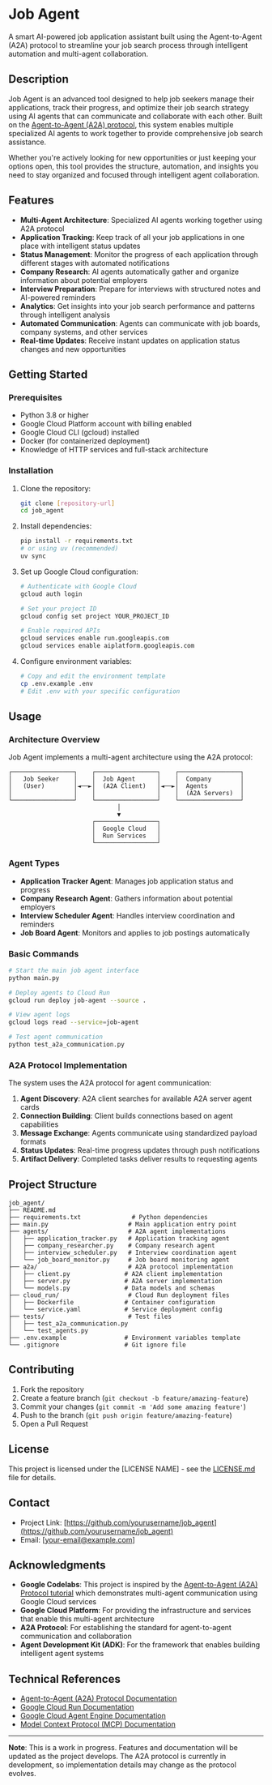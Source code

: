 # Job Agent

A smart AI-powered job application assistant built using the Agent-to-Agent (A2A) protocol to streamline your job search process through intelligent automation and multi-agent collaboration.

## Description

Job Agent is an advanced tool designed to help job seekers manage their applications, track their progress, and optimize their job search strategy using AI agents that can communicate and collaborate with each other. Built on the [Agent-to-Agent (A2A) protocol](https://codelabs.developers.google.com/intro-a2a-purchasing-concierge?hl=ko#1), this system enables multiple specialized AI agents to work together to provide comprehensive job search assistance.

Whether you're actively looking for new opportunities or just keeping your options open, this tool provides the structure, automation, and insights you need to stay organized and focused through intelligent agent collaboration.

## Features

- **Multi-Agent Architecture**: Specialized AI agents working together using A2A protocol
- **Application Tracking**: Keep track of all your job applications in one place with intelligent status updates
- **Status Management**: Monitor the progress of each application through different stages with automated notifications
- **Company Research**: AI agents automatically gather and organize information about potential employers
- **Interview Preparation**: Prepare for interviews with structured notes and AI-powered reminders
- **Analytics**: Get insights into your job search performance and patterns through intelligent analysis
- **Automated Communication**: Agents can communicate with job boards, company systems, and other services
- **Real-time Updates**: Receive instant updates on application status changes and new opportunities

## Getting Started

### Prerequisites

- Python 3.8 or higher
- Google Cloud Platform account with billing enabled
- Google Cloud CLI (gcloud) installed
- Docker (for containerized deployment)
- Knowledge of HTTP services and full-stack architecture

### Installation

1. Clone the repository:
   ```bash
   git clone [repository-url]
   cd job_agent
   ```

2. Install dependencies:
   ```bash
   pip install -r requirements.txt
   # or using uv (recommended)
   uv sync
   ```

3. Set up Google Cloud configuration:
   ```bash
   # Authenticate with Google Cloud
   gcloud auth login
   
   # Set your project ID
   gcloud config set project YOUR_PROJECT_ID
   
   # Enable required APIs
   gcloud services enable run.googleapis.com
   gcloud services enable aiplatform.googleapis.com
   ```

4. Configure environment variables:
   ```bash
   # Copy and edit the environment template
   cp .env.example .env
   # Edit .env with your specific configuration
   ```

## Usage

### Architecture Overview

Job Agent implements a multi-agent architecture using the A2A protocol:

```
┌─────────────────┐    ┌─────────────────┐    ┌─────────────────┐
│   Job Seeker    │    │  Job Agent      │    │  Company        │
│   (User)        │◄──►│  (A2A Client)   │◄──►│  Agents         │
│                 │    │                 │    │  (A2A Servers)  │
└─────────────────┘    └─────────────────┘    └─────────────────┘
                              │
                              ▼
                       ┌─────────────────┐
                       │  Google Cloud   │
                       │  Run Services   │
                       └─────────────────┘
```

### Agent Types

- **Application Tracker Agent**: Manages job application status and progress
- **Company Research Agent**: Gathers information about potential employers
- **Interview Scheduler Agent**: Handles interview coordination and reminders
- **Job Board Agent**: Monitors and applies to job postings automatically

### Basic Commands

```bash
# Start the main job agent interface
python main.py

# Deploy agents to Cloud Run
gcloud run deploy job-agent --source .

# View agent logs
gcloud logs read --service=job-agent

# Test agent communication
python test_a2a_communication.py
```

### A2A Protocol Implementation

The system uses the A2A protocol for agent communication:

1. **Agent Discovery**: A2A client searches for available A2A server agent cards
2. **Connection Building**: Client builds connections based on agent capabilities
3. **Message Exchange**: Agents communicate using standardized payload formats
4. **Status Updates**: Real-time progress updates through push notifications
5. **Artifact Delivery**: Completed tasks deliver results to requesting agents

## Project Structure

```
job_agent/
├── README.md
├── requirements.txt              # Python dependencies
├── main.py                      # Main application entry point
├── agents/                      # A2A agent implementations
│   ├── application_tracker.py   # Application tracking agent
│   ├── company_researcher.py    # Company research agent
│   ├── interview_scheduler.py   # Interview coordination agent
│   └── job_board_monitor.py     # Job board monitoring agent
├── a2a/                         # A2A protocol implementation
│   ├── client.py               # A2A client implementation
│   ├── server.py               # A2A server implementation
│   └── models.py               # Data models and schemas
├── cloud_run/                   # Cloud Run deployment files
│   ├── Dockerfile              # Container configuration
│   └── service.yaml            # Service deployment config
├── tests/                       # Test files
│   ├── test_a2a_communication.py
│   └── test_agents.py
├── .env.example                # Environment variables template
└── .gitignore                  # Git ignore file
```

## Contributing

1. Fork the repository
2. Create a feature branch (`git checkout -b feature/amazing-feature`)
3. Commit your changes (`git commit -m 'Add some amazing feature'`)
4. Push to the branch (`git push origin feature/amazing-feature`)
5. Open a Pull Request

## License

This project is licensed under the [LICENSE NAME] - see the [LICENSE.md](LICENSE.md) file for details.

## Contact

- Project Link: [https://github.com/yourusername/job_agent](https://github.com/yourusername/job_agent)
- Email: [your-email@example.com]

## Acknowledgments

- **Google Codelabs**: This project is inspired by the [Agent-to-Agent (A2A) Protocol tutorial](https://codelabs.developers.google.com/intro-a2a-purchasing-concierge?hl=ko#1) which demonstrates multi-agent communication using Google Cloud services
- **Google Cloud Platform**: For providing the infrastructure and services that enable this multi-agent architecture
- **A2A Protocol**: For establishing the standard for agent-to-agent communication and collaboration
- **Agent Development Kit (ADK)**: For the framework that enables building intelligent agent systems

## Technical References

- [Agent-to-Agent (A2A) Protocol Documentation](https://codelabs.developers.google.com/intro-a2a-purchasing-concierge?hl=ko#1)
- [Google Cloud Run Documentation](https://cloud.google.com/run/docs)
- [Google Cloud Agent Engine Documentation](https://cloud.google.com/agent-engine/docs)
- [Model Context Protocol (MCP) Documentation](https://modelcontextprotocol.io/)

---

**Note**: This is a work in progress. Features and documentation will be updated as the project develops. The A2A protocol is currently in development, so implementation details may change as the protocol evolves.
